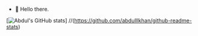 - 🧁 Hello there.
<!---
abdulskhan47/abdulskhan47 is a ✨ special ✨ repository because its `README.md` (this file) appears on your GitHub profile.
You can click the Preview link to take a look at your changes.
--->
[![Abdul's GitHub stats](https://github-readme-stats.vercel.app/api?username=abdulllkhan)] 
//(https://github.com/abdulllkhan/github-readme-stats)

